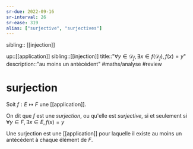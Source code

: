 ```yaml
---
sr-due: 2022-09-16
sr-interval: 26
sr-ease: 319
alias: ["surjective", "surjectives"]
---
```

sibling:: [[injection]]

up::[[application]]
sibling::[[injection]]
title::"$\forall y \in \mathscr{D}_{f}, \exists x \in f(\mathscr{D}_{f}), f(x) = y$"
description::"au moins un antécédent"
#maths/analyse #review 
# surjection

Soit $f: E\mapsto F$ une [[application]].

On dit que $f$ est une *surjection*, ou qu'elle est _surjective_, si et seulement si 
$\forall y\in F, \exists x\in E, f(x) = y$

Une surjection est une [[application]] pour laquelle il existe au moins un antécédent à chaque élément de $F$.
